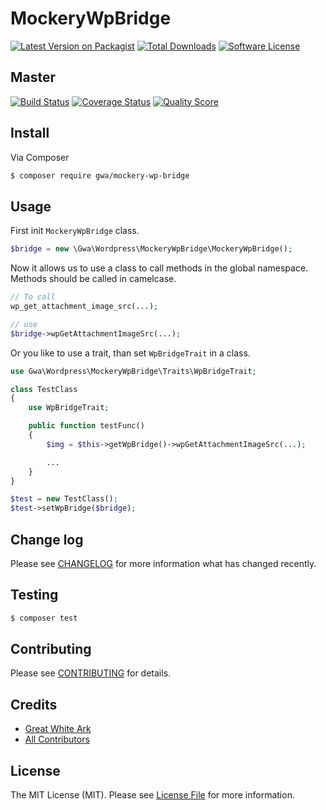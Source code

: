 # MockeryWpBridge

[![Latest Version on Packagist](https://img.shields.io/packagist/v/gwa/mockery-wp-bridge.svg?style=flat-square)](https://packagist.org/packages/gwa/mockery-wp-bridge)
[![Total Downloads](https://img.shields.io/packagist/dt/gwa/mockery-wp-bridge.svg?style=flat-square)](https://packagist.org/packages/gwa/mockery-wp-bridge)
[![Software License](https://img.shields.io/badge/license-MIT-brightgreen.svg?style=flat-square)](LICENSE)

## Master

[![Build Status](https://img.shields.io/travis/gwa/MockeryWpBridge/master.svg?style=flat-square)](https://travis-ci.org/gwa/MockeryWpBridge)
[![Coverage Status](https://img.shields.io/scrutinizer/coverage/g/gwa/MockeryWpBridge.svg?style=flat-square)](https://scrutinizer-ci.com/g/gwa/MockeryWpBridge/code-structure)
[![Quality Score](https://img.shields.io/scrutinizer/g/gwa/MockeryWpBridge.svg?style=flat-square)](https://scrutinizer-ci.com/g/gwa/MockeryWpBridge)

## Install

Via Composer

``` bash
$ composer require gwa/mockery-wp-bridge
```

## Usage

First init ```MockeryWpBridge``` class.

```php
$bridge = new \Gwa\Wordpress\MockeryWpBridge\MockeryWpBridge();
```

Now it allows us to use a class to call methods in the global namespace.
Methods should be called in camelcase.

``` php
// To call
wp_get_attachment_image_src(...);

// use
$bridge->wpGetAttachmentImageSrc(...);
```

Or you like to use a trait, than set ```WpBridgeTrait``` in a class.

```php
use Gwa\Wordpress\MockeryWpBridge\Traits\WpBridgeTrait;

class TestClass
{
    use WpBridgeTrait;

    public function testFunc()
    {
        $img = $this->getWpBridge()->wpGetAttachmentImageSrc(...);

        ...
    }
}

$test = new TestClass();
$test->setWpBridge($bridge);
```

## Change log

Please see [CHANGELOG](CHANGELOG.md) for more information what has changed recently.

## Testing

``` bash
$ composer test
```

## Contributing

Please see [CONTRIBUTING](CONTRIBUTING.md) for details.

## Credits

- [Great White Ark](https://github.com/gwa)
- [All Contributors](../../contributors)

## License

The MIT License (MIT). Please see [License File](LICENSE.md) for more information.
